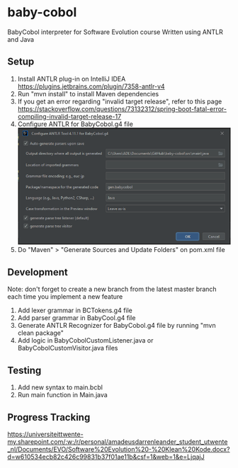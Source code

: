 # baby-cobol
BabyCobol interpreter for Software Evolution course
Written using ANTLR and Java

## Setup
1. Install ANTLR plug-in on IntelliJ IDEA https://plugins.jetbrains.com/plugin/7358-antlr-v4
2. Run "mvn install" to install Maven dependencies
3. If you get an error regarding "invalid target release", refer to this page https://stackoverflow.com/questions/73132312/spring-boot-fatal-error-compiling-invalid-target-release-17
4. Configure ANTLR for BabyCobol.g4 file
![Configure ANTLR.png](assets/Configure%20ANTLR.png)
5. Do "Maven" > "Generate Sources and Update Folders" on pom.xml file

## Development
Note: don't forget to create a new branch from the latest master branch each time you implement a new feature
1. Add lexer grammar in BCTokens.g4 file
2. Add parser grammar in BabyCool.g4 file
3. Generate ANTLR Recognizer for BabyCobol.g4 file by running "mvn clean package"
4. Add logic in BabyCobolCustomListener.java or BabyCobolCustomVisitor.java files

## Testing
1. Add new syntax to main.bcbl
2. Run main function in Main.java

## Progress Tracking
https://universiteittwente-my.sharepoint.com/:w:/r/personal/amadeusdarrenleander_student_utwente_nl/Documents/EVO/Software%20Evolution%20-%20Klean%20Kode.docx?d=w610534ecb82c426c99831b37f01ae11b&csf=1&web=1&e=LjqajJ